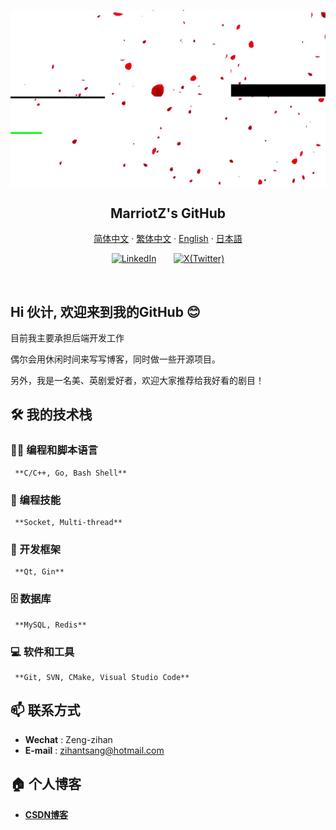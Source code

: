 <p align="center">
 <img width="600px" src="./resources/backanime.gif" align="center" alt="MarriotZ's GitHub" />
 <h2 align="center">MarriotZ's GitHub</h2>
</p>

<p align="center">
    <a href="/docs/readme_chs.md">简体中文</a>
    ·
    <a href="/docs/readme_cht.md">繁体中文</a>
    ·
    <a href="/docs/readme_en.md">English</a>
    ·
    <a href="/docs/readme_jp.md">日本語</a>
</p>

<!-- Social icons section -->
<p align="center">
  <a href="https://linkedin.com/in/zihan-zeng-max-1b26a8201"><img width="32px" title="LinkedIn" src="https://i.imgur.com/Y9lbNqu.png"/></a>
  &#8287;&#8287;&#8287;&#8287;&#8287;
  <a href="https://twitter.com/zihantsang"><img width="46px" title="X(Twitter)" src="https://ww1.freelogovectors.net/wp-content/uploads/2023/07/twitter-x-logo-freelogovectors.net_.png"/></a>
</p>
<br/>

## Hi 伙计, 欢迎来到我的GitHub 😊

目前我主要承担后端开发工作

偶尔会用休闲时间来写写博客，同时做一些开源项目。

另外，我是一名美、英剧爱好者，欢迎大家推荐给我好看的剧目！

## 🛠️ 我的技术栈

### 👨‍💻 编程和脚本语言

     **C/C++, Go, Bash Shell**

### 🔭 编程技能

     **Socket, Multi-thread**
     
### 🧰 开发框架

     **Qt, Gin**

### 🗄️ 数据库

     **MySQL, Redis**

### 💻 软件和工具

     **Git, SVN, CMake, Visual Studio Code**

## 📫 联系方式

- **Wechat** : Zeng-zihan
- **E-mail** : zihantsang@hotmail.com

## 🏠 个人博客

- **[CSDN博客](https://blog.csdn.net/weixin_42839065)**


<!-- ## 📊 统计数据:

| <img align="center" src="https://github-readme-stats.vercel.app/api?username=MarriotZ&hide=contribs,prs&show_icons=true&theme=transparent&count_private=true&bg_color=start&hide_border=true" alt="" /> | <img align="center" src="https://github-readme-stats.vercel.app/api/top-langs/?username=MarriotZ&layout=compact&theme=transparent&hide_border=true" alt="" /> |
| ----------------------------------------------------------------------------------------------------------------------------------------------- | --------------------------------------------------------------------------------------------------------------------------------------------------------- |
-->

<!--
**MarriotZ/MarriotZ** is a ✨ _special_ ✨ repository because its `README.md` (this file) appears on your GitHub profile.

Here are some ideas to get you started:

- 🔭 I’m currently working on ...
- 🌱 I’m currently learning ...
- 👯 I’m looking to collaborate on ...
- 🤔 I’m looking for help with ...
- 💬 Ask me about ...
- 📫 How to reach me: ...
- 😄 Pronouns: ...
- ⚡ Fun fact: ...
-->
